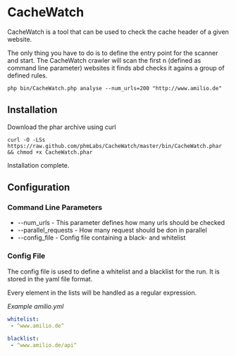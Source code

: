# CacheWatch

CacheWatch is a tool that can be used to check the cache header of a given website. 

The only thing you have to do is to define the entry point for the scanner and start. The CacheWatch crawler will scan the first n (defined as command line parameter) websites it finds abd checks it agains a group of defined rules. 

```
php bin/CacheWatch.php analyse --num_urls=200 "http://www.amilio.de"
```

## Installation

Download the phar archive using curl
```
curl -O -LSs https://raw.github.com/phmLabs/CacheWatch/master/bin/CacheWatch.phar && chmod +x CacheWatch.phar
```

Installation complete.

## Configuration

### Command Line Parameters

* --num_urls - This parameter defines how many urls should be checked
* --parallel_requests - How many request should be don in parallel
* --config_file - Config file containing a black- and whitelist

### Config File

The config file is used to define a whitelist and a blacklist for the run. It is stored in the yaml file format.

Every element in the lists will be handled as a regular expression.

*Example amilio.yml* 
```yaml
whitelist:
 - ^www.amilio.de^
 
blacklist: 
 - ^www.amilio.de/api^
```
